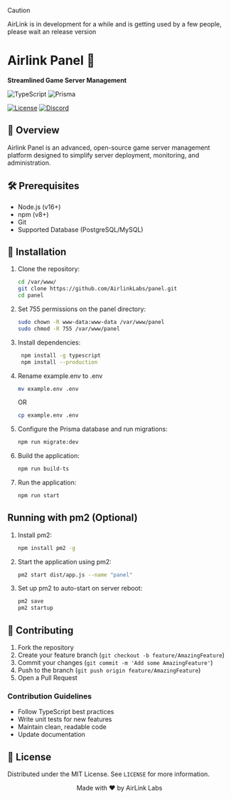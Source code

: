 > [!CAUTION]
> AirLink is in development for a while and is getting used by a few people, please wait an release version

# Airlink Panel 🚀

**Streamlined Game Server Management**

![TypeScript](https://img.shields.io/badge/TypeScript-007ACC?style=for-the-badge&logo=typescript&logoColor=white)
![Prisma](https://img.shields.io/badge/Prisma-3982CE?style=for-the-badge&logo=Prisma&logoColor=white)
  
[![License](https://img.shields.io/github/license/AirlinkLabs/panel)](https://github.com/AirlinkLabs/panel/blob/main/LICENSE)
[![Discord](https://img.shields.io/discord/1302020587316707420)](https://discord.gg/D8YbT9rDqz)

## 📖 Overview

Airlink Panel is an advanced, open-source game server management platform designed to simplify server deployment, monitoring, and administration.

## 🛠 Prerequisites

- Node.js (v16+)
- npm (v8+)
- Git
- Supported Database (PostgreSQL/MySQL)

## 💾 Installation

1. Clone the repository:
   ```bash
   cd /var/www/
   git clone https://github.com/AirlinkLabs/panel.git
   cd panel
   ```

2. Set 755 permissions on the panel directory:
   ```bash
   sudo chown -R www-data:www-data /var/www/panel
   sudo chmod -R 755 /var/www/panel
   ```

3. Install dependencies:
   ```bash
    npm install -g typescript
    npm install --production
   ```

4. Rename example.env to .env
   ```bash
   mv example.env .env
   ```
   OR
   ```bash
   cp example.env .env
   ```
  
5. Configure the Prisma database and run migrations:
   ```bash
   npm run migrate:dev
   ```

6. Build the application:
   ```bash
   npm run build-ts
   ```

7. Run the application:
   ```bash
   npm run start
   ```

## Running with pm2 (Optional)

1. Install pm2:
   ```bash
   npm install pm2 -g
   ```

2. Start the application using pm2:
   ```bash
   pm2 start dist/app.js --name "panel"
   ```

3. Set up pm2 to auto-start on server reboot:
   ```bash
   pm2 save
   pm2 startup
   ```

## 🤝 Contributing

1. Fork the repository
2. Create your feature branch (`git checkout -b feature/AmazingFeature`)
3. Commit your changes (`git commit -m 'Add some AmazingFeature'`)
4. Push to the branch (`git push origin feature/AmazingFeature`)
5. Open a Pull Request

### Contribution Guidelines

- Follow TypeScript best practices
- Write unit tests for new features
- Maintain clean, readable code
- Update documentation

## 📄 License

Distributed under the MIT License. See `LICENSE` for more information.

<div align="center">
  Made with ❤️ by AirLink Labs
</div>
